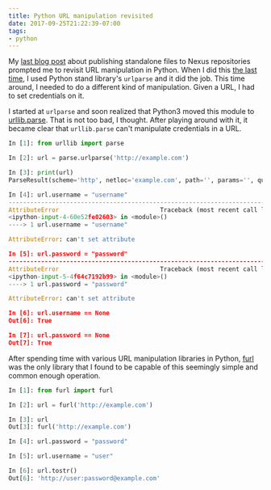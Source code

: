 ```yaml
---
title: Python URL manipulation revisited
date: 2017-09-25T21:22:39-07:00
tags:
- python
---
```


My [last blog post](/blog/2017/08/17/uploading-a-standalone-artifact-to-nexus-3/) about publishing standalone files to Nexus repositories prompted me to revisit URL manipulation in Python. When I did this [the last time](/blog/2013/09/26/decomposing-urls-in-python/), I used Python stand library's `urlparse` and it did the job. This time around, I needed to do a different kind of manipulation. Given a URL, I had to set credentials on it. 

I started at `urlparse` and soon realized that Python3 moved this module to [urllib.parse](https://docs.python.org/3/library/urllib.parse.html). That is not too bad, I thought. After playing around with it, it became clear that `urllib.parse` can't manipulate credentials in a URL.

```python
In [1]: from urllib import parse

In [2]: url = parse.urlparse('http://example.com')

In [3]: print(url)
ParseResult(scheme='http', netloc='example.com', path='', params='', query='', fragment='')

In [4]: url.username = "username"
---------------------------------------------------------------------------
AttributeError                            Traceback (most recent call last)
<ipython-input-4-60e52fe02603> in <module>()
----> 1 url.username = "username"

AttributeError: can't set attribute

In [5]: url.password = "password"
---------------------------------------------------------------------------
AttributeError                            Traceback (most recent call last)
<ipython-input-5-4f64c7192b99> in <module>()
----> 1 url.password = "password"

AttributeError: can't set attribute

In [6]: url.username == None
Out[6]: True

In [7]: url.password == None
Out[7]: True
```


After spending time with various URL manipulation libraries in Python, [furl](https://github.com/gruns/furl) was the only library that I found to be capable of this seemingly simple and common enough operation.

```python
In [1]: from furl import furl

In [2]: url = furl('http://example.com')

In [3]: url
Out[3]: furl('http://example.com')

In [4]: url.password = "password"

In [5]: url.username = "user"

In [6]: url.tostr()
Out[6]: 'http://user:password@example.com'
```
